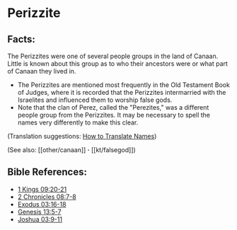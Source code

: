 # Perizzite #

## Facts: ##

​The Perizzites were one of several people groups in the land of Canaan. Little is known about this group as to who their ancestors were or what part of Canaan they lived in.

* The Perizzites are mentioned most frequently in the Old Testament Book of Judges, where it is recorded that the Perizzites intermarried with the Israelites and influenced them to worship false gods.
* Note that the clan of Perez, called the "Perezites," was a different people group from the Perizzites. It may be necessary to spell the names very differently to make this clear.

(Translation suggestions: [How to Translate Names](en/ta-vol1/translate/man/translate-names))

(See also: [[other/canaan]] **·** [[kt/falsegod]])

## Bible References: ##

* [1 Kings 09:20-21](en/tn/1ki/help/09/20)
* [2 Chronicles 08:7-8](en/tn/2ch/help/08/07)
* [Exodus 03:16-18](en/tn/exo/help/03/16)
* [Genesis 13:5-7](en/tn/gen/help/13/05)
* [Joshua 03:9-11](en/tn/jos/help/03/09)